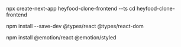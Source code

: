 npx create-next-app heyfood-clone-frontend --ts
cd heyfood-clone-frontend


npm install --save-dev @types/react @types/react-dom

npm install @emotion/react @emotion/styled